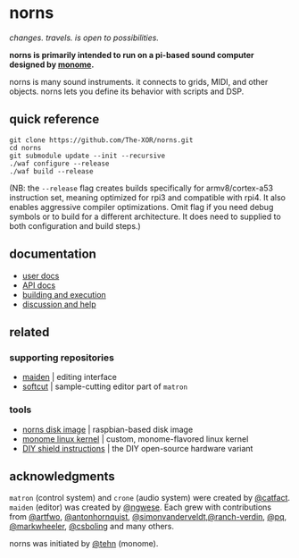 # norns
_changes. travels. is open to possibilities._

**norns is primarily intended to run on a pi-based sound computer designed by [monome](https://monome.org/norns).**

norns is many sound instruments. it connects to grids, MIDI, and other objects. norns lets you define its behavior with scripts and DSP.

## quick reference

```
git clone https://github.com/The-XOR/norns.git
cd norns
git submodule update --init --recursive
./waf configure --release
./waf build --release
```

(NB: the `--release` flag creates builds specifically for armv8/cortex-a53 instruction set, meaning optimized for rpi3 and compatible with rpi4. It also enables aggressive compiler optimizations. Omit flag if you need debug symbols or to build for a different architecture. It does need to supplied to both configuration and build steps.)

## documentation
- [user docs](https://monome.org/docs/norns)
- [API docs](https://monome.org/docs/norns/api)
- [building and execution](readme-setup.md)
- [discussion and help](https://llllllll.co)

## related
### supporting repositories
- [maiden](https://github.com/monome/maiden/) | editing interface
- [softcut](https://github.com/monome/softcut-lib) | sample-cutting editor part of `matron`

### tools
- [norns disk image](https://github.com/monome/norns-image) | raspbian-based disk image
- [monome linux kernel](https://github.com/monome/linux/) | custom, monome-flavored linux kernel
- [DIY shield instructions](https://github.com/monome/norns-shield) | the DIY open-source hardware variant

## acknowledgments

`matron` (control system) and `crone` (audio system) were created by [@catfact](https://github.com/catfact). `maiden` (editor) was created by [@ngwese](https://github.com/ngwese). Each grew with contributions from [@artfwo](https://github.com/artfwo), [@antonhornquist](https://github.com/antonhornquist), [@simonvanderveldt](https://github.com/simonvanderveldt),[@ranch-verdin](https://github.com/ranch-verdin), [@pq](https://github.com/pq), [@markwheeler](https://github.com/markwheeler), [@csboling](https://github.com/csboling) and many others.

norns was initiated by [@tehn](https://github.com/tehn) (monome).
